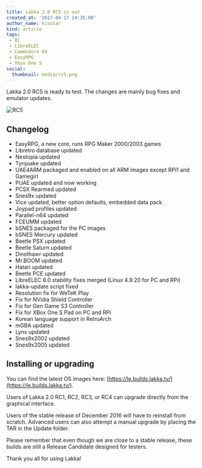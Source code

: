 ```yaml
---
title: Lakka 2.0 RC5 is out
created_at: '2017-04-17 14:35:00'
author_name: kivutar
kind: article
tags:
 - RC
 - LibreELEC
 - Commodore 64
 - EasyRPG
 - Xbox One S
social:
  thumbnail: media/rc5.png
---
```


Lakka 2.0 RC5 is ready to test. The changes are mainly bug fixes and emulator updates.

![RC5](media/rc5.png)

## Changelog

 * EasyRPG, a new core, runs RPG Maker 2000/2003 games
 * Libretro database updated
 * Nestopia updated
 * Tyrquake updated
 * UAE4ARM packaged and enabled on all ARM images except RPi1 and Gamegirl
 * PUAE updated and now working
 * PCSX Rearmed updated
 * Snes9x updated
 * Vice updated, better option defaults, embedded data pack
 * Joypad profiles updated
 * Parallel-n64 updated
 * FCEUMM updated
 * bSNES packaged for the PC images
 * bSNES Mercury updated
 * Beetle PSX updated
 * Beetle Saturn updated
 * Dinothawr updated
 * Mr.BOOM updated
 * Hatari updated
 * Beetle PCE updated
 * LibreELEC 8.0 stability fixes merged (Linux 4.9.20 for PC and RPi)
 * lakka-update script fixed
 * Resolution fix for WeTeK Play
 * Fix for NVidia Shield Controller
 * Fix for Gen Game S3 Controller
 * Fix for XBox One S Pad on PC and RPi
 * Korean language support in RetroArch
 * mGBA updated
 * Lynx updated
 * Snes9x2002 updated
 * Snes9x2005 updated

## Installing or upgrading

You can find the latest OS images here: [https://le.builds.lakka.tv/](https://le.builds.lakka.tv/).

Users of Lakka 2.0 RC1, RC2, RC3, or RC4 can upgrade directly from the graphical interface.

Users of the stable release of December 2016 will have to reinstall from scratch. Advanced users can also attempt a manual upgrade by placing the TAR in the Update folder.

Please remember that even though we are close to a stable release, these builds are still a Release Candidate designed for testers.

Thank you all for using Lakka!
